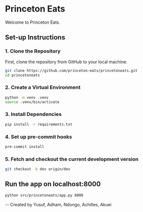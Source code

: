 # Princeton Eats

Welcome to Princeton Eats.

## Set-up Instructions

### 1. Clone the Repository

First, clone the repository from GitHub to your local machine:

```bash
git clone https://github.com/princeton-eats/princetoneats.git
cd princetoneats
```

### 2. Create a Virtual Environment

```bash
python -m venv .venv
source .venv/bin/activate
```

### 3. Install Dependencies

```bash
pip install -r requirements.txt
```

### 4. Set up pre-commit hooks

```bash
pre-commit install
```

### 5. Fetch and checkout the current development version
```bash
git checkout -b dev origin/dev
```

## Run the app on localhost:8000

```bash
python src/princetoneats/app.py 8000
```

--
Created by Yusuf, Adham, Ndongo, Achilles, Akuei
